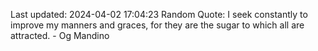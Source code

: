 Last updated: 2024-04-02 17:04:23
Random Quote: I seek constantly to improve my manners and graces, for they are the sugar to which all are attracted. - Og Mandino